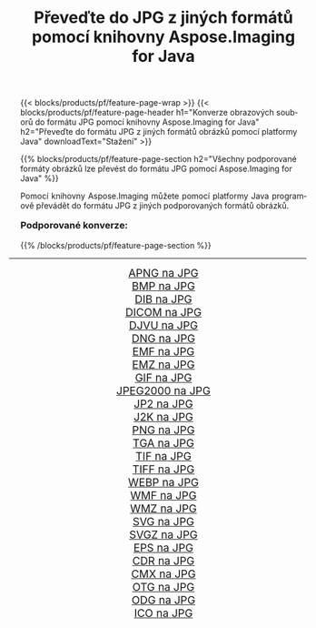 ﻿---
title: Převeďte do JPG z jiných formátů pomocí knihovny Aspose.Imaging for Java 
weight: 3920
url: /cs/java/conversion/to/jpg/ 
lang: cs
langdirlevel: 2
locales: zh-hans,ja,it,ru,de,es,fr,nl,id,lt,pl,pt,vi,tr,ko,zh-hant,ar,hi,th,sv,cs,uk,he
description: Pomocí Aspose.Imaging můžete převést do JPG z jiných formátů pomocí Java
---

{{< blocks/products/pf/feature-page-wrap >}}
{{< blocks/products/pf/feature-page-header h1="Konverze obrazových souborů do formátu JPG pomocí knihovny Aspose.Imaging for Java" h2="Převeďte do formátu JPG z jiných formátů obrázků pomocí platformy Java" downloadText="Stažení" >}}


{{% blocks/products/pf/feature-page-section  h2="Všechny podporované formáty obrázků lze převést do formátu JPG pomocí Aspose.Imaging for Java" %}}
<p align=justify>Pomocí knihovny Aspose.Imaging můžete pomocí platformy Java programově převádět do formátu JPG z jiných podporovaných formátů obrázků.</p>
<h3 style="margin-top:16px;">
Podporované konverze:
</h3>
{{% /blocks/products/pf/feature-page-section %}}
<div class="container-fluid productfamilypage bg-gray">
    <div class="convertypes bg-gray agp-content section">
        <div class="container">
		<hr style="margin-left:-20px;"/>
		<div class="row other-converters" style="gap: 10px;font-size: 19px;text-align:center;">
		    <div class='col-md-3 other-converter remove-lp remove-rp'><a href="/imaging/cs/java/conversion/apng-to-jpg/" style="padding:15px;">APNG na JPG</a></div>
<div class='col-md-3 other-converter remove-lp remove-rp'><a href="/imaging/cs/java/conversion/bmp-to-jpg/" style="padding:15px;">BMP na JPG</a></div>
<div class='col-md-3 other-converter remove-lp remove-rp'><a href="/imaging/cs/java/conversion/dib-to-jpg/" style="padding:15px;">DIB na JPG</a></div>
<div class='col-md-3 other-converter remove-lp remove-rp'><a href="/imaging/cs/java/conversion/dicom-to-jpg/" style="padding:15px;">DICOM na JPG</a></div>
<div class='col-md-3 other-converter remove-lp remove-rp'><a href="/imaging/cs/java/conversion/djvu-to-jpg/" style="padding:15px;">DJVU na JPG</a></div>
<div class='col-md-3 other-converter remove-lp remove-rp'><a href="/imaging/cs/java/conversion/dng-to-jpg/" style="padding:15px;">DNG na JPG</a></div>
<div class='col-md-3 other-converter remove-lp remove-rp'><a href="/imaging/cs/java/conversion/emf-to-jpg/" style="padding:15px;">EMF na JPG</a></div>
<div class='col-md-3 other-converter remove-lp remove-rp'><a href="/imaging/cs/java/conversion/emz-to-jpg/" style="padding:15px;">EMZ na JPG</a></div>
<div class='col-md-3 other-converter remove-lp remove-rp'><a href="/imaging/cs/java/conversion/gif-to-jpg/" style="padding:15px;">GIF na JPG</a></div>
<div class='col-md-3 other-converter remove-lp remove-rp'><a href="/imaging/cs/java/conversion/jpeg2000-to-jpg/" style="padding:15px;">JPEG2000 na JPG</a></div>
<div class='col-md-3 other-converter remove-lp remove-rp'><a href="/imaging/cs/java/conversion/jp2-to-jpg/" style="padding:15px;">JP2 na JPG</a></div>
<div class='col-md-3 other-converter remove-lp remove-rp'><a href="/imaging/cs/java/conversion/j2k-to-jpg/" style="padding:15px;">J2K na JPG</a></div>
<div class='col-md-3 other-converter remove-lp remove-rp'><a href="/imaging/cs/java/conversion/png-to-jpg/" style="padding:15px;">PNG na JPG</a></div>
<div class='col-md-3 other-converter remove-lp remove-rp'><a href="/imaging/cs/java/conversion/tga-to-jpg/" style="padding:15px;">TGA na JPG</a></div>
<div class='col-md-3 other-converter remove-lp remove-rp'><a href="/imaging/cs/java/conversion/tif-to-jpg/" style="padding:15px;">TIF na JPG</a></div>
<div class='col-md-3 other-converter remove-lp remove-rp'><a href="/imaging/cs/java/conversion/tiff-to-jpg/" style="padding:15px;">TIFF na JPG</a></div>
<div class='col-md-3 other-converter remove-lp remove-rp'><a href="/imaging/cs/java/conversion/webp-to-jpg/" style="padding:15px;">WEBP na JPG</a></div>
<div class='col-md-3 other-converter remove-lp remove-rp'><a href="/imaging/cs/java/conversion/wmf-to-jpg/" style="padding:15px;">WMF na JPG</a></div>
<div class='col-md-3 other-converter remove-lp remove-rp'><a href="/imaging/cs/java/conversion/wmz-to-jpg/" style="padding:15px;">WMZ na JPG</a></div>
<div class='col-md-3 other-converter remove-lp remove-rp'><a href="/imaging/cs/java/conversion/svg-to-jpg/" style="padding:15px;">SVG na JPG</a></div>
<div class='col-md-3 other-converter remove-lp remove-rp'><a href="/imaging/cs/java/conversion/svgz-to-jpg/" style="padding:15px;">SVGZ na JPG</a></div>
<div class='col-md-3 other-converter remove-lp remove-rp'><a href="/imaging/cs/java/conversion/eps-to-jpg/" style="padding:15px;">EPS na JPG</a></div>
<div class='col-md-3 other-converter remove-lp remove-rp'><a href="/imaging/cs/java/conversion/cdr-to-jpg/" style="padding:15px;">CDR na JPG</a></div>
<div class='col-md-3 other-converter remove-lp remove-rp'><a href="/imaging/cs/java/conversion/cmx-to-jpg/" style="padding:15px;">CMX na JPG</a></div>
<div class='col-md-3 other-converter remove-lp remove-rp'><a href="/imaging/cs/java/conversion/otg-to-jpg/" style="padding:15px;">OTG na JPG</a></div>
<div class='col-md-3 other-converter remove-lp remove-rp'><a href="/imaging/cs/java/conversion/odg-to-jpg/" style="padding:15px;">ODG na JPG</a></div>
<div class='col-md-3 other-converter remove-lp remove-rp'><a href="/imaging/cs/java/conversion/ico-to-jpg/" style="padding:15px;">ICO na JPG</a></div>
                </div>
        </div>
    </div>
</div>
<br/>


